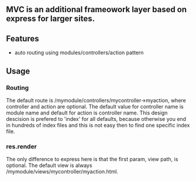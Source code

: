 ## MVC is an additional frameowork layer based on express for larger sites.

## Features
- auto routing using modules/controllers/action pattern

## Usage

### Routing

The default route is /mymodule/controllers/mycontroller->myaction, where controller and action are optional.
The default value for controller name is module name and default for action  is controller name.
This design descision is prefered to 'index' for all defaults, because otherwise you end in hundreds of index files
and this is not easy then to find one specific index file.

### res.render

The only difference to express here is that the first param, view path, is optional.
The default view is always /mymodule/views/mycontroller/myaction.html.
